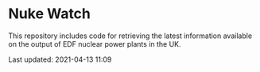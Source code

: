 # Nuke Watch

This repository includes code for retrieving the latest information available on the output of EDF nuclear power plants in the UK.

Last updated: 2021-04-13 11:09